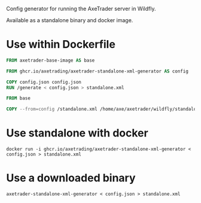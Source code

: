 Config generator for running the AxeTrader server in Wildfly.

Available as a standalone binary and docker image.

# Use within Dockerfile

```Dockerfile
FROM axetrader-base-image AS base

FROM ghcr.io/axetrading/axetrader-standalone-xml-generator AS config

COPY config.json config.json
RUN /generate < config.json > standalone.xml

FROM base

COPY --from=config /standalone.xml /home/axe/axetrader/wildfly/standalone/configuration/standalone.xml
```

# Use standalone with docker

```shell
docker run -i ghcr.io/axetrading/axetrader-standalone-xml-generator < config.json > standalone.xml
```

# Use a downloaded binary

```shell
axetrader-standalone-xml-generator < config.json > standalone.xml
```
